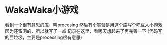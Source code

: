 # WakaWaka小游戏
看到一个很有意思的库，叫procesing
然后有个实验是用这个库写个吃豆人小游戏
因为还蛮闲的，所以就写了一点
记录在这里，看哪天想起来了再完善一下
(代码写的巨垃圾，主要是processing很有意思)
